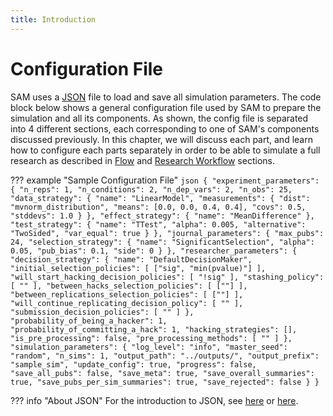 ```yaml
---
title: Introduction
---
```


Configuration File
==================

SAM uses a [JSON](https://www.json.org) file to load and save all simulation parameters. The code block below shows a general configuration file used by SAM to prepare the simulation and all its components. As shown, the config file is separated into 4 different sections, each corresponding to one of SAM's components discussed previously. In this chapter, we will discuss each part, and learn how to configure each parts separately in order to be able to simulate a full research as described in [Flow](flow.md) and [Research Workflow](research-workflow.md) sections.

<!--After customizing your own configuration file, you can load it to SAM using `./SAMpp --config=your-configuration-file.json`. This will start the simulation as described in the `flow`{.interpreted-text role="doc"} section.-->

??? example "Sample Configuration File"
	```json
	{
	    "experiment_parameters": {
	        "n_reps": 1,
	        "n_conditions": 2,
	        "n_dep_vars": 2,
	        "n_obs": 25,
	        "data_strategy": {
	            "name": "LinearModel",
	            "measurements": {
	                "dist": "mvnorm_distribution",
	                "means": [0.0, 0.0, 0.4, 0.4],
	                "covs": 0.5,
	                "stddevs": 1.0
	            }
	        },
	        "effect_strategy": {
	            "name": "MeanDifference"
	        },
	        "test_strategy": {
	            "name": "TTest",
	            "alpha": 0.005,
	            "alternative": "TwoSided",
	            "var_equal": true
	        }
	    },
	    "journal_parameters": {
	        "max_pubs": 24,
	        "selection_strategy": {
	            "name": "SignificantSelection",
	            "alpha": 0.05,
	            "pub_bias": 0.1,
	            "side": 0
	        }
	    },
	    "researcher_parameters": {
	        "decision_strategy": {
	            "name": "DefaultDecisionMaker",
	            "initial_selection_policies": [
	                ["sig", "min(pvalue)"]
	            ],
	            "will_start_hacking_decision_policies": [
	                "!sig"
	            ],
	            "stashing_policy": [
	                ""
	            ],
	            "between_hacks_selection_policies": [
	                [""]
	            ],
	            "between_replications_selection_policies": [
	                [""]
	            ],
	            "will_continue_replicating_decision_policy": [
	                ""
	            ],
	            "submission_decision_policies": [
	                ""
	            ]
	        },
	        "probability_of_being_a_hacker": 1,
	        "probability_of_committing_a_hack": 1,
	        "hacking_strategies": [],
	        "is_pre_processing": false,
	        "pre_processing_methods": [
	            ""
	        ]
	    },
	    "simulation_parameters": {
	        "log_level": "info",
	        "master_seed": "random",
	        "n_sims": 1,
	        "output_path": "../outputs/",
	        "output_prefix": "sample_sim",
	        "update_config": true,
	        "progress": false,
	        "save_all_pubs": false,
	        "save_meta": true,
	        "save_overall_summaries": true,
	        "save_pubs_per_sim_summaries": true,
	        "save_rejected": false
	    }
	}
	```

??? info "About JSON"
    For the introduction to JSON, see [here](https://learnxinyminutes.com/docs/json/) or [here](https://en.wikipedia.org/wiki/JSON).





